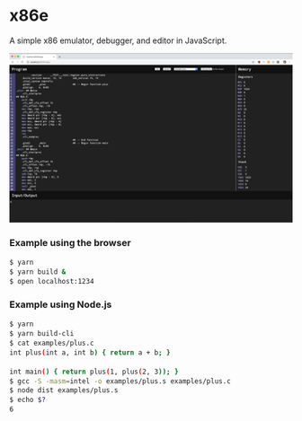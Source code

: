 # x86e

A simple x86 emulator, debugger, and editor in JavaScript.

![Alt text](/screenshot.png?raw=true "Screenshot")

### Example using the browser

```bash
$ yarn
$ yarn build &
$ open localhost:1234
```

### Example using Node.js

```bash
$ yarn
$ yarn build-cli
$ cat examples/plus.c
int plus(int a, int b) { return a + b; }

int main() { return plus(1, plus(2, 3)); }
$ gcc -S -masm=intel -o examples/plus.s examples/plus.c
$ node dist examples/plus.s
$ echo $?
6
```
